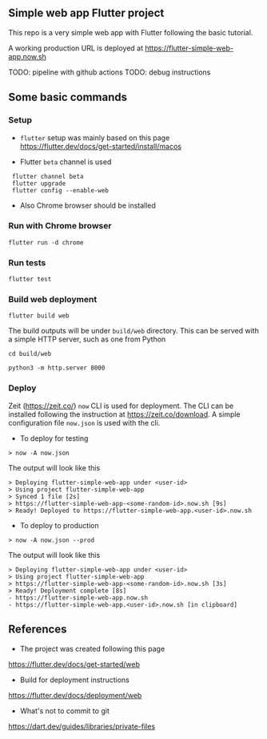 ## Simple web app Flutter project

This repo is a very simple web app with Flutter following the basic tutorial.

A working production URL is deployed at https://flutter-simple-web-app.now.sh


TODO: pipeline with github actions 
TODO: debug instructions

## Some basic commands

### Setup

* `flutter` setup was mainly based on this page https://flutter.dev/docs/get-started/install/macos

* Flutter `beta` channel is used

```
 flutter channel beta
 flutter upgrade
 flutter config --enable-web
```

* Also Chrome browser should be installed


### Run with Chrome browser

```
flutter run -d chrome
```

### Run tests

```
flutter test
```


### Build web deployment

```
flutter build web
```

The build outputs will be under `build/web` directory. This can be served with a simple HTTP server, such as one from Python

```
cd build/web

python3 -m http.server 8000
```

### Deploy

Zeit (https://zeit.co/) `now` CLI is used for deployment. The CLI can be installed following the instruction at https://zeit.co/download. A simple configuration file `now.json` is used with the cli.

* To deploy for testing
```
> now -A now.json
```

The output will look like this

```
> Deploying flutter-simple-web-app under <user-id>
> Using project flutter-simple-web-app
> Synced 1 file [2s]
> https://flutter-simple-web-app-<some-random-id>.now.sh [9s]
> Ready! Deployed to https://flutter-simple-web-app.<user-id>.now.sh 
```
* To deploy to production

```
> now -A now.json --prod
```

The output will look like this

```
> Deploying flutter-simple-web-app under <user-id>
> Using project flutter-simple-web-app
> https://flutter-simple-web-app-<some-random-id>.now.sh [3s]
> Ready! Deployment complete [8s]
- https://flutter-simple-web-app.now.sh
- https://flutter-simple-web-app.<user-id>.now.sh [in clipboard]
```


## References

* The project was created following this page

https://flutter.dev/docs/get-started/web

* Build for deployment instructions

https://flutter.dev/docs/deployment/web

* What's not to commit to git

https://dart.dev/guides/libraries/private-files
